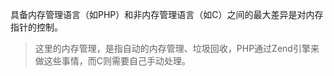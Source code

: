 具备内存管理语言（如PHP）和非内存管理语言（如C）之间的最大差异是对内存指针的控制。

> 这里的内存管理，是指自动的内存管理、垃圾回收，PHP通过Zend引擎来做这些事情，而C则需要自己手动处理。